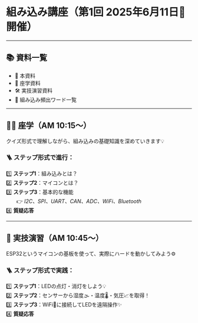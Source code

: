 # 組み込み講座（第1回 2025年6月11日📅開催）

---

## 📚 資料一覧

- 📄 本資料  
- 🧠 座学資料  
- 🛠️ 実技演習資料  
- 📝 組み込み頻出ワード一覧  

---

## 🧑‍🏫 座学（AM 10:15～）

クイズ形式で理解しながら、組み込みの基礎知識を深めていきます💡

### 🪜 ステップ形式で進行：

1️⃣ **ステップ1**：組み込みとは？  
2️⃣ **ステップ2**：マイコンとは？  
3️⃣ **ステップ3**：基本的な機能  
　　👉 *I2C、SPI、UART、CAN、ADC、WiFi、Bluetooth*  
4️⃣  **質疑応答**

---

## 🧪 実技演習（AM 10:45～）

ESP32というマイコンの基板を使って、実際にハードを動かしてみよう⚙️

### 🪜 ステップ形式で実践：

1️⃣ **ステップ1**：LEDの点灯・消灯をしよう💡  
2️⃣ **ステップ2**：センサーから湿度🌫️・温度🌡️・気圧📈を取得！  
3️⃣ **ステップ3**：WiFi📶に接続してLEDを遠隔操作✨  
4️⃣  **質疑応答**
